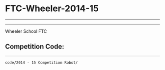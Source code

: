 # FTC-Wheeler-2014-15
--------------------
--------------------
Wheeler School FTC

## Competition Code:
--------------------
`code/2014 - 15 Competition Robot/`
